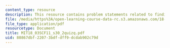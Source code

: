 ```yaml
---
content_type: resource
description: This resource contains problem statements related to finding p(D).
file: /media/https%3A/open-learning-course-data-rc.s3.amazonaws.com/18-03sc-differential-equations-fall-2011/80867dbf22073bdfdff9dcdab902c79d_MIT18_03SCF11_s30_2quizq.pdf
file_type: application/pdf
resourcetype: Document
title: MIT18_03SCF11_s30_2quizq.pdf
uid: 80867dbf-2207-3bdf-dff9-dcdab902c79d
---
```

